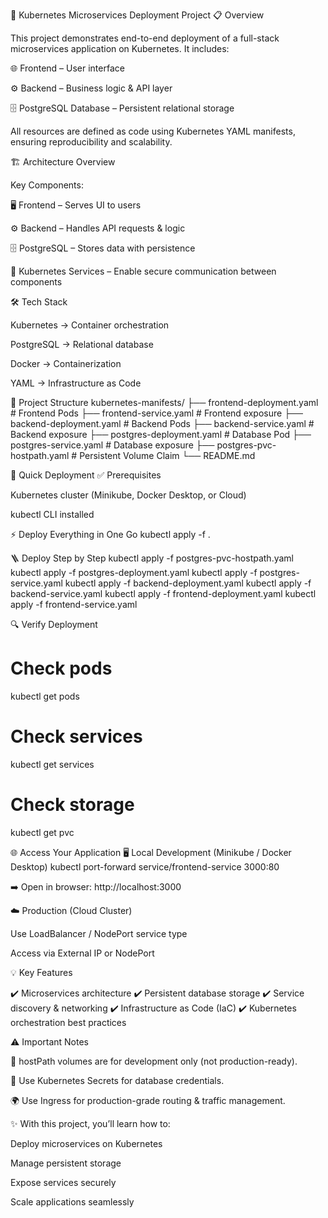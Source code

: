 🚀 Kubernetes Microservices Deployment Project
📋 Overview

This project demonstrates end-to-end deployment of a full-stack microservices application on Kubernetes.
It includes:

🌐 Frontend – User interface

⚙️ Backend – Business logic & API layer

🗄️ PostgreSQL Database – Persistent relational storage

All resources are defined as code using Kubernetes YAML manifests, ensuring reproducibility and scalability.

🏗️ Architecture Overview

Key Components:

🖥️ Frontend – Serves UI to users

⚙️ Backend – Handles API requests & logic

🗄️ PostgreSQL – Stores data with persistence

🔗 Kubernetes Services – Enable secure communication between components

🛠️ Tech Stack

Kubernetes → Container orchestration

PostgreSQL → Relational database

Docker → Containerization

YAML → Infrastructure as Code

📁 Project Structure
kubernetes-manifests/
├── frontend-deployment.yaml     # Frontend Pods
├── frontend-service.yaml        # Frontend exposure
├── backend-deployment.yaml      # Backend Pods
├── backend-service.yaml         # Backend exposure
├── postgres-deployment.yaml     # Database Pod
├── postgres-service.yaml        # Database exposure
├── postgres-pvc-hostpath.yaml   # Persistent Volume Claim
└── README.md

🚀 Quick Deployment
✅ Prerequisites

Kubernetes cluster (Minikube, Docker Desktop, or Cloud)

kubectl CLI installed

⚡ Deploy Everything in One Go
kubectl apply -f .

🪜 Deploy Step by Step
kubectl apply -f postgres-pvc-hostpath.yaml
kubectl apply -f postgres-deployment.yaml
kubectl apply -f postgres-service.yaml
kubectl apply -f backend-deployment.yaml
kubectl apply -f backend-service.yaml
kubectl apply -f frontend-deployment.yaml
kubectl apply -f frontend-service.yaml

🔍 Verify Deployment
# Check pods
kubectl get pods

# Check services
kubectl get services

# Check storage
kubectl get pvc

🌐 Access Your Application
🖥️ Local Development (Minikube / Docker Desktop)
kubectl port-forward service/frontend-service 3000:80


➡️ Open in browser: http://localhost:3000

☁️ Production (Cloud Cluster)

Use LoadBalancer / NodePort service type

Access via External IP or NodePort

💡 Key Features

✔️ Microservices architecture
✔️ Persistent database storage
✔️ Service discovery & networking
✔️ Infrastructure as Code (IaC)
✔️ Kubernetes orchestration best practices

⚠️ Important Notes

🚫 hostPath volumes are for development only (not production-ready).

🔑 Use Kubernetes Secrets for database credentials.

🌍 Use Ingress for production-grade routing & traffic management.

✨ With this project, you’ll learn how to:

Deploy microservices on Kubernetes

Manage persistent storage

Expose services securely

Scale applications seamlessly
